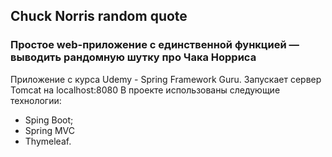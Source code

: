 ## Chuck Norris random quote

### Простое web-приложение с единственной функцией — выводить рандомную шутку про Чака Норриса

Приложение с курса Udemy - Spring Framework Guru.
Запускает сервер Tomcat на localhost:8080
В проекте использованы следующие технологии:

- Sping Boot;
- Spring MVC
- Thymeleaf.
